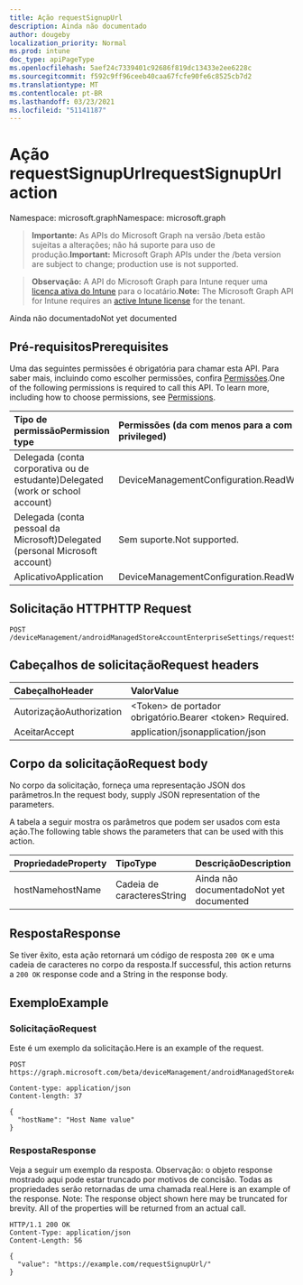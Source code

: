 ```yaml
---
title: Ação requestSignupUrl
description: Ainda não documentado
author: dougeby
localization_priority: Normal
ms.prod: intune
doc_type: apiPageType
ms.openlocfilehash: 5aef24c7339401c92686f819dc13433e2ee6228c
ms.sourcegitcommit: f592c9ff96ceeb40caa67fcfe90fe6c8525cb7d2
ms.translationtype: MT
ms.contentlocale: pt-BR
ms.lasthandoff: 03/23/2021
ms.locfileid: "51141187"
---
```

# <a name="requestsignupurl-action"></a><span data-ttu-id="40ef0-103">Ação requestSignupUrl</span><span class="sxs-lookup"><span data-stu-id="40ef0-103">requestSignupUrl action</span></span>

<span data-ttu-id="40ef0-104">Namespace: microsoft.graph</span><span class="sxs-lookup"><span data-stu-id="40ef0-104">Namespace: microsoft.graph</span></span>

> <span data-ttu-id="40ef0-105">**Importante:** As APIs do Microsoft Graph na versão /beta estão sujeitas a alterações; não há suporte para uso de produção.</span><span class="sxs-lookup"><span data-stu-id="40ef0-105">**Important:** Microsoft Graph APIs under the /beta version are subject to change; production use is not supported.</span></span>

> <span data-ttu-id="40ef0-106">**Observação:** A API do Microsoft Graph para Intune requer uma [licença ativa do Intune](https://go.microsoft.com/fwlink/?linkid=839381) para o locatário.</span><span class="sxs-lookup"><span data-stu-id="40ef0-106">**Note:** The Microsoft Graph API for Intune requires an [active Intune license](https://go.microsoft.com/fwlink/?linkid=839381) for the tenant.</span></span>

<span data-ttu-id="40ef0-107">Ainda não documentado</span><span class="sxs-lookup"><span data-stu-id="40ef0-107">Not yet documented</span></span>

## <a name="prerequisites"></a><span data-ttu-id="40ef0-108">Pré-requisitos</span><span class="sxs-lookup"><span data-stu-id="40ef0-108">Prerequisites</span></span>
<span data-ttu-id="40ef0-p101">Uma das seguintes permissões é obrigatória para chamar esta API. Para saber mais, incluindo como escolher permissões, confira [Permissões](/graph/permissions-reference).</span><span class="sxs-lookup"><span data-stu-id="40ef0-p101">One of the following permissions is required to call this API. To learn more, including how to choose permissions, see [Permissions](/graph/permissions-reference).</span></span>

|<span data-ttu-id="40ef0-111">Tipo de permissão</span><span class="sxs-lookup"><span data-stu-id="40ef0-111">Permission type</span></span>|<span data-ttu-id="40ef0-112">Permissões (da com menos para a com mais privilégios)</span><span class="sxs-lookup"><span data-stu-id="40ef0-112">Permissions (from least to most privileged)</span></span>|
|:---|:---|
|<span data-ttu-id="40ef0-113">Delegada (conta corporativa ou de estudante)</span><span class="sxs-lookup"><span data-stu-id="40ef0-113">Delegated (work or school account)</span></span>|<span data-ttu-id="40ef0-114">DeviceManagementConfiguration.ReadWrite.All</span><span class="sxs-lookup"><span data-stu-id="40ef0-114">DeviceManagementConfiguration.ReadWrite.All</span></span>|
|<span data-ttu-id="40ef0-115">Delegada (conta pessoal da Microsoft)</span><span class="sxs-lookup"><span data-stu-id="40ef0-115">Delegated (personal Microsoft account)</span></span>|<span data-ttu-id="40ef0-116">Sem suporte.</span><span class="sxs-lookup"><span data-stu-id="40ef0-116">Not supported.</span></span>|
|<span data-ttu-id="40ef0-117">Aplicativo</span><span class="sxs-lookup"><span data-stu-id="40ef0-117">Application</span></span>|<span data-ttu-id="40ef0-118">DeviceManagementConfiguration.ReadWrite.All</span><span class="sxs-lookup"><span data-stu-id="40ef0-118">DeviceManagementConfiguration.ReadWrite.All</span></span>|

## <a name="http-request"></a><span data-ttu-id="40ef0-119">Solicitação HTTP</span><span class="sxs-lookup"><span data-stu-id="40ef0-119">HTTP Request</span></span>
<!-- {
  "blockType": "ignored"
}
-->
``` http
POST /deviceManagement/androidManagedStoreAccountEnterpriseSettings/requestSignupUrl
```

## <a name="request-headers"></a><span data-ttu-id="40ef0-120">Cabeçalhos de solicitação</span><span class="sxs-lookup"><span data-stu-id="40ef0-120">Request headers</span></span>
|<span data-ttu-id="40ef0-121">Cabeçalho</span><span class="sxs-lookup"><span data-stu-id="40ef0-121">Header</span></span>|<span data-ttu-id="40ef0-122">Valor</span><span class="sxs-lookup"><span data-stu-id="40ef0-122">Value</span></span>|
|:---|:---|
|<span data-ttu-id="40ef0-123">Autorização</span><span class="sxs-lookup"><span data-stu-id="40ef0-123">Authorization</span></span>|<span data-ttu-id="40ef0-124">&lt;Token&gt; de portador obrigatório.</span><span class="sxs-lookup"><span data-stu-id="40ef0-124">Bearer &lt;token&gt; Required.</span></span>|
|<span data-ttu-id="40ef0-125">Aceitar</span><span class="sxs-lookup"><span data-stu-id="40ef0-125">Accept</span></span>|<span data-ttu-id="40ef0-126">application/json</span><span class="sxs-lookup"><span data-stu-id="40ef0-126">application/json</span></span>|

## <a name="request-body"></a><span data-ttu-id="40ef0-127">Corpo da solicitação</span><span class="sxs-lookup"><span data-stu-id="40ef0-127">Request body</span></span>
<span data-ttu-id="40ef0-128">No corpo da solicitação, forneça uma representação JSON dos parâmetros.</span><span class="sxs-lookup"><span data-stu-id="40ef0-128">In the request body, supply JSON representation of the parameters.</span></span>

<span data-ttu-id="40ef0-129">A tabela a seguir mostra os parâmetros que podem ser usados com esta ação.</span><span class="sxs-lookup"><span data-stu-id="40ef0-129">The following table shows the parameters that can be used with this action.</span></span>

|<span data-ttu-id="40ef0-130">Propriedade</span><span class="sxs-lookup"><span data-stu-id="40ef0-130">Property</span></span>|<span data-ttu-id="40ef0-131">Tipo</span><span class="sxs-lookup"><span data-stu-id="40ef0-131">Type</span></span>|<span data-ttu-id="40ef0-132">Descrição</span><span class="sxs-lookup"><span data-stu-id="40ef0-132">Description</span></span>|
|:---|:---|:---|
|<span data-ttu-id="40ef0-133">hostName</span><span class="sxs-lookup"><span data-stu-id="40ef0-133">hostName</span></span>|<span data-ttu-id="40ef0-134">Cadeia de caracteres</span><span class="sxs-lookup"><span data-stu-id="40ef0-134">String</span></span>|<span data-ttu-id="40ef0-135">Ainda não documentado</span><span class="sxs-lookup"><span data-stu-id="40ef0-135">Not yet documented</span></span>|



## <a name="response"></a><span data-ttu-id="40ef0-136">Resposta</span><span class="sxs-lookup"><span data-stu-id="40ef0-136">Response</span></span>
<span data-ttu-id="40ef0-137">Se tiver êxito, esta ação retornará um código de resposta `200 OK` e uma cadeia de caracteres no corpo da resposta.</span><span class="sxs-lookup"><span data-stu-id="40ef0-137">If successful, this action returns a `200 OK` response code and a String in the response body.</span></span>

## <a name="example"></a><span data-ttu-id="40ef0-138">Exemplo</span><span class="sxs-lookup"><span data-stu-id="40ef0-138">Example</span></span>

### <a name="request"></a><span data-ttu-id="40ef0-139">Solicitação</span><span class="sxs-lookup"><span data-stu-id="40ef0-139">Request</span></span>
<span data-ttu-id="40ef0-140">Este é um exemplo da solicitação.</span><span class="sxs-lookup"><span data-stu-id="40ef0-140">Here is an example of the request.</span></span>
``` http
POST https://graph.microsoft.com/beta/deviceManagement/androidManagedStoreAccountEnterpriseSettings/requestSignupUrl

Content-type: application/json
Content-length: 37

{
  "hostName": "Host Name value"
}
```

### <a name="response"></a><span data-ttu-id="40ef0-141">Resposta</span><span class="sxs-lookup"><span data-stu-id="40ef0-141">Response</span></span>
<span data-ttu-id="40ef0-p102">Veja a seguir um exemplo da resposta. Observação: o objeto response mostrado aqui pode estar truncado por motivos de concisão. Todas as propriedades serão retornadas de uma chamada real.</span><span class="sxs-lookup"><span data-stu-id="40ef0-p102">Here is an example of the response. Note: The response object shown here may be truncated for brevity. All of the properties will be returned from an actual call.</span></span>
``` http
HTTP/1.1 200 OK
Content-Type: application/json
Content-Length: 56

{
  "value": "https://example.com/requestSignupUrl/"
}
```




